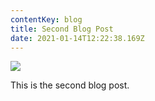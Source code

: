 ```yaml
---
contentKey: blog
title: Second Blog Post
date: 2021-01-14T12:22:38.169Z
---
```

![](/img/coffee.jpg)

This is the second blog post.